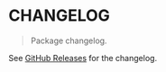 # CHANGELOG

> Package changelog.

See [GitHub Releases](https://github.com/stdlib-js/constants-int8-num-bytes/releases) for the changelog.